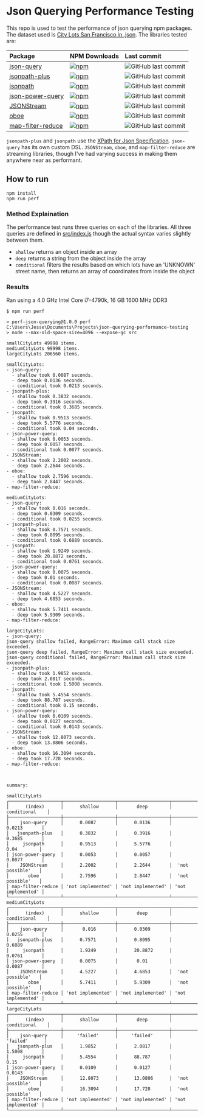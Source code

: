 # Json Querying Performance Testing

This repo is used to test the performance of json querying npm packages. The dataset used is [City Lots San Francisco in .json](https://github.com/zemirco/sf-city-lots-json).
The libraries tested are:

| Package                                                              | NPM Downloads                                                                                                  | Last commit                                                                                        |
| :--                                                                  | :--                                                                                                            | :--                                                                                                |
| [json-query](https://www.npmjs.com/package/json-query)               | [![npm](https://img.shields.io/npm/dw/json-query.svg)](https://www.npmjs.com/package/json-query)               | ![GitHub last commit](https://img.shields.io/github/last-commit/mmckegg/json-query.svg)            |
| [jsonpath-plus](https://www.npmjs.com/package/jsonpath-plus)         | [![npm](https://img.shields.io/npm/dw/jsonpath-plus.svg)](https://www.npmjs.com/package/jsonpath-plus)         | ![GitHub last commit](https://img.shields.io/github/last-commit/s3u/JSONPath.svg)                  |
| [jsonpath](https://www.npmjs.com/package/jsonpath)                   | [![npm](https://img.shields.io/npm/dw/jsonpath.svg)](https://www.npmjs.com/package/jsonpath)                   | ![GitHub last commit](https://img.shields.io/github/last-commit/dchester/jsonpath.svg)             |
| [json-power-query](https://www.npmjs.com/package/json-power-query)                   | [![npm](https://img.shields.io/npm/dw/json-power-query.svg)](https://www.npmjs.com/package/json-power-query)                   | ![GitHub last commit](https://img.shields.io/github/last-commit/TotalTechGeek/json-power-query.svg)             |
| [JSONStream](https://www.npmjs.com/package/JSONStream)               | [![npm](https://img.shields.io/npm/dw/JSONStream.svg)](https://www.npmjs.com/package/JSONStream)               | ![GitHub last commit](https://img.shields.io/github/last-commit/dominictarr/JSONStream.svg)        |
| [oboe](https://www.npmjs.com/package/oboe)                           | [![npm](https://img.shields.io/npm/dw/oboe.svg)](https://www.npmjs.com/package/oboe)                           | ![GitHub last commit](https://img.shields.io/github/last-commit/jimhigson/oboe.js.svg)             |
| [map-filter-reduce](https://www.npmjs.com/package/map-filter-reduce) | [![npm](https://img.shields.io/npm/dw/map-filter-reduce.svg)](https://www.npmjs.com/package/map-filter-reduce) | ![GitHub last commit](https://img.shields.io/github/last-commit/dominictarr/map-filter-reduce.svg) |

`jsonpath-plus` and `jsonpath` use the [XPath for Json Specification](https://goessner.net/articles/JsonPath).
`json-query` has its own custom DSL. `JSONStream`, `oboe`, and `map-filter-reduce` are streaming libraries, though I've had varying success in making them anywhere near as performant.

## How to run

```
npm install
npm run perf
```

### Method Explaination

The performance test runs three queries on each of the libraries. All three queries are defined in
[src/index.js](./src/index.js) though the actual syntax varies slightly between them.

- `shallow` returns an object inside an array
- `deep` returns a string from the object inside the array
- `conditional` filters the results based on which lots have an 'UNKNOWN' street name, then returns an array
  of coordinates from inside the object

### Results

Ran using a 4.0 GHz Intel Core i7-4790k, 16 GB 1600 MHz DDR3

```
$ npm run perf

> perf-json-querying@1.0.0 perf C:\Users\Jesse\Documents\Projects\json-querying-performance-testing
> node --max-old-space-size=4096 --expose-gc src

smallCityLots 49998 items.
mediumCityLots 99998 items.
largeCityLots 206560 items.

smallCityLots:
- json-query:
  - shallow took 0.0087 seconds.
  - deep took 0.0136 seconds.
  - conditional took 0.0213 seconds.
- jsonpath-plus:
  - shallow took 0.3832 seconds.
  - deep took 0.3916 seconds.
  - conditional took 0.3685 seconds.
- jsonpath:
  - shallow took 0.9513 seconds.
  - deep took 5.5776 seconds.
  - conditional took 0.04 seconds.
- json-power-query:
  - shallow took 0.0053 seconds.
  - deep took 0.0057 seconds.
  - conditional took 0.0077 seconds.
- JSONStream:
  - shallow took 2.2002 seconds.
  - deep took 2.2644 seconds.
- oboe:
  - shallow took 2.7596 seconds.
  - deep took 2.8447 seconds.
- map-filter-reduce:

mediumCityLots:
- json-query:
  - shallow took 0.016 seconds.
  - deep took 0.0309 seconds.
  - conditional took 0.0255 seconds.
- jsonpath-plus:
  - shallow took 0.7571 seconds.
  - deep took 0.8095 seconds.
  - conditional took 0.6889 seconds.
- jsonpath:
  - shallow took 1.9249 seconds.
  - deep took 20.8872 seconds.
  - conditional took 0.0761 seconds.
- json-power-query:
  - shallow took 0.0075 seconds.
  - deep took 0.01 seconds.
  - conditional took 0.0087 seconds.
- JSONStream:
  - shallow took 4.5227 seconds.
  - deep took 4.6853 seconds.
- oboe:
  - shallow took 5.7411 seconds.
  - deep took 5.9309 seconds.
- map-filter-reduce:

largeCityLots:
- json-query:
json-query shallow failed, RangeError: Maximum call stack size exceeded.
json-query deep failed, RangeError: Maximum call stack size exceeded.
json-query conditional failed, RangeError: Maximum call stack size exceeded.
- jsonpath-plus:
  - shallow took 1.9852 seconds.
  - deep took 2.0817 seconds.
  - conditional took 1.5008 seconds.
- jsonpath:
  - shallow took 5.4554 seconds.
  - deep took 88.787 seconds.
  - conditional took 0.15 seconds.
- json-power-query:
  - shallow took 0.0109 seconds.
  - deep took 0.0127 seconds.
  - conditional took 0.0143 seconds.
- JSONStream:
  - shallow took 12.8073 seconds.
  - deep took 13.0806 seconds.
- oboe:
  - shallow took 16.3094 seconds.
  - deep took 17.728 seconds.
- map-filter-reduce:



summary:

smallCityLots
┌───────────────────┬───────────────────┬───────────────────┬───────────────────┐
│      (index)      │      shallow      │       deep        │    conditional    │
├───────────────────┼───────────────────┼───────────────────┼───────────────────┤
│    json-query     │      0.0087       │      0.0136       │      0.0213       │
│   jsonpath-plus   │      0.3832       │      0.3916       │      0.3685       │
│     jsonpath      │      0.9513       │      5.5776       │       0.04        │
│ json-power-query  │      0.0053       │      0.0057       │      0.0077       │
│    JSONStream     │      2.2002       │      2.2644       │  'not possible'   │
│       oboe        │      2.7596       │      2.8447       │  'not possible'   │
│ map-filter-reduce │ 'not implemented' │ 'not implemented' │ 'not implemented' │
└───────────────────┴───────────────────┴───────────────────┴───────────────────┘
mediumCityLots
┌───────────────────┬───────────────────┬───────────────────┬───────────────────┐
│      (index)      │      shallow      │       deep        │    conditional    │
├───────────────────┼───────────────────┼───────────────────┼───────────────────┤
│    json-query     │       0.016       │      0.0309       │      0.0255       │
│   jsonpath-plus   │      0.7571       │      0.8095       │      0.6889       │
│     jsonpath      │      1.9249       │      20.8872      │      0.0761       │
│ json-power-query  │      0.0075       │       0.01        │      0.0087       │
│    JSONStream     │      4.5227       │      4.6853       │  'not possible'   │
│       oboe        │      5.7411       │      5.9309       │  'not possible'   │
│ map-filter-reduce │ 'not implemented' │ 'not implemented' │ 'not implemented' │
└───────────────────┴───────────────────┴───────────────────┴───────────────────┘
largeCityLots
┌───────────────────┬───────────────────┬───────────────────┬───────────────────┐
│      (index)      │      shallow      │       deep        │    conditional    │
├───────────────────┼───────────────────┼───────────────────┼───────────────────┤
│    json-query     │     'failed'      │     'failed'      │     'failed'      │
│   jsonpath-plus   │      1.9852       │      2.0817       │      1.5008       │
│     jsonpath      │      5.4554       │      88.787       │       0.15        │
│ json-power-query  │      0.0109       │      0.0127       │      0.0143       │
│    JSONStream     │      12.8073      │      13.0806      │  'not possible'   │
│       oboe        │      16.3094      │      17.728       │  'not possible'   │
│ map-filter-reduce │ 'not implemented' │ 'not implemented' │ 'not implemented' │
└───────────────────┴───────────────────┴───────────────────┴───────────────────┘
```

